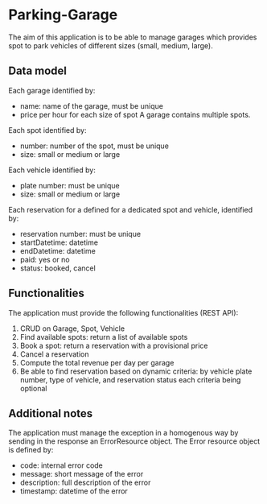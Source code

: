 # Parking-Garage
The aim of this application is to be able to manage garages which provides spot to park vehicles of different sizes (small, medium, large).

## Data model
Each garage identified by:
- name: name of the garage, must be unique
- price per hour for each size of spot
A garage contains multiple spots.

Each spot identified by:
- number: number of the spot, must be unique
- size: small or medium or large

Each vehicle identified by: 
- plate number: must be unique
- size: small or medium or large 

Each reservation for a defined for a dedicated spot and vehicle, identified by:
- reservation number: must be unique
- startDatetime: datetime
- endDatetime: datetime
- paid: yes or no
- status: booked, cancel  

## Functionalities
The application must provide the following functionalities (REST API):
1. CRUD on Garage, Spot, Vehicle
2. Find available spots: return a list of available spots
3. Book a spot: return a reservation with a provisional price
4. Cancel a reservation
5. Compute the total revenue per day per garage
6. Be able to find reservation based on dynamic criteria: by vehicle plate number, type of vehicle, and reservation status each criteria being optional

## Additional notes

The application must manage the exception in a homogenous way by sending in the response an ErrorResource object.
The Error resource object is defined by: 
- code: internal error code
- message: short message of the error
- description: full description of the error
- timestamp: datetime of the error